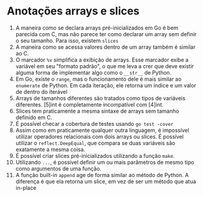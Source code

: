 # Anotações arrays e slices

1. A maneira como se declara arrays pré-inicializados em Go é bem parecida com
   C, mas não parece ter como declarar um array sem definir o seu tamanho. Para
   isso, existem `slices`
2. A maneira como se acessa valores dentro de um array também é similar ao C.
3. O marcador `%v` simplifica a exibição de arrays. Esse marcador exibe a
   variável em seu "formato padrão", o que me leva a crer que deve existir
   alguma forma de implementar algo como o `__str__` de Python.
4. Em Go, existe o `range`, mas o funcionamento dele é mais similar ao
   `enumerate` de Python. Em cada iteração, ele retorna um índice e um valor de
   dentro do iterável
5. Arrays de tamanhos diferentes são tratados como tipos de variáveis
   diferentes. [5]int é completamente incompatível com [4]int.
6. Slices tem praticamente a mesma sintaxe de arrays sem tamanho definido em C.
7. É possível checar a cobertura de testes usando `go test -cover`
8. Assim como em praticamente qualquer outra linguagem, é impossível utilizar
   operadores relacionais com dois arrays ou slices. É possível utilizar o
   `reflect.DeepEqual`, que compara se duas variáveis são exatamente a mesma
   coisa.
9. É possível criar slices pré-inicializados utilizando a função `make`.
10. Utilizando `...`, é possível definir um ou mais parâmetros de mesmo tipo
    como argumentos de uma função.
11. A função built-in `append` age de forma similar ao método de Python. A
    diferença é que ela retorna um slice, em vez de ser um método que atua
    in-place
